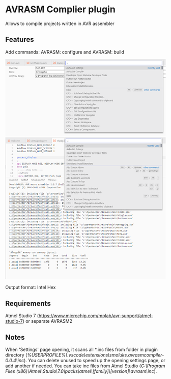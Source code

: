 # AVRASM Complier plugin

Allows to compile projects written in AVR assembler

## Features

Add commands: AVRASM: configure and AVRASM: build

![Settings](/images/Feature_settings.png)
![Compile](/images/Feature_compile.png)

Output format: Intel Hex

## Requirements

Atmel Studio 7 (https://www.microchip.com/mplab/avr-support/atmel-studio-7) or separate AVRASM2

## Notes

When 'Settings' page opening, it scans all \*.inc files from <inc> folder in plugin directory (_%USERPROFILE%\\.vscode\extensions\smoluks.avrasmcompiler-0.0.4\inc_). You can delete unused to speed up the opening settings page, or add another if needed. You can take inc files from Atmel Studio (_C:\Program Files (x86)\Atmel\Studio\7.0\packs\atmel\\[family]\\[version]\avrasm\inc_).
